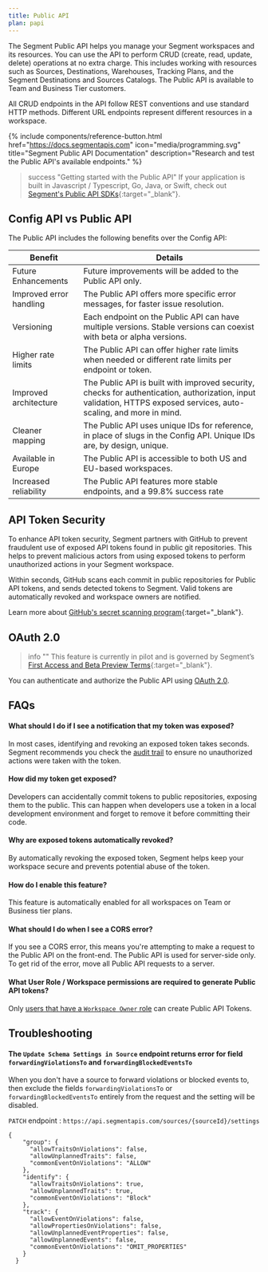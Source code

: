 ```yaml
---
title: Public API
plan: papi
---
```

The Segment Public API helps you manage your Segment workspaces and its resources. You can use the API to perform CRUD (create, read, update, delete) operations at no extra charge. This includes working with resources such as Sources, Destinations, Warehouses, Tracking Plans, and the Segment Destinations and Sources Catalogs. The Public API is available to Team and Business Tier customers.

All CRUD endpoints in the API follow REST conventions and use standard HTTP methods. Different URL endpoints represent different resources in a workspace.

{% include components/reference-button.html
  href="https://docs.segmentapis.com"
  icon="media/programming.svg"
  title="Segment Public API Documentation"
  description="Research and test the Public API's available endpoints."
%}

> success "Getting started with the Public API"
> If your application is built in Javascript / Typescript, Go, Java, or Swift, check out [Segment's Public API SDKs](https://docs.segmentapis.com/tag/Getting-Started#section/Install-and-use-an-SDK){:target="_blank"}.

## Config API vs Public API
The Public API includes the following benefits over the Config API:

| Benefit                 | Details                                                                                                                                                             |
| ----------------------- | ------------------------------------------------------------------------------------------------------------------------------------------------------------------- |
| Future Enhancements     | Future improvements will be added to the Public API only.                                                                                                           |
| Improved error handling | The Public API offers more specific error messages, for faster issue resolution.                                                                                    |
| Versioning              | Each endpoint on the Public API can have multiple versions. Stable versions can coexist with beta or alpha versions.                                                |
| Higher rate limits      | The Public API can offer higher rate limits when needed or different rate limits per endpoint or token.                                                             |
| Improved architecture   | The Public API is built with improved security, checks for authentication, authorization, input validation, HTTPS exposed services, auto-scaling, and more in mind. |
| Cleaner mapping         | The Public API uses unique IDs for reference, in place of slugs in the Config API. Unique IDs are, by design, unique.                                               |
| Available in Europe     | The Public API is accessible to both US and EU-based workspaces.                                                                                                    |                                                               |
| Increased reliability   | The Public API features more stable endpoints, and a 99.8% success rate                                                                                             |


## API Token Security

To enhance API token security, Segment partners with GitHub to prevent fraudulent use of exposed API tokens found in public git repositories. This helps to prevent malicious actors from using exposed tokens to perform unauthorized actions in your Segment workspace. 

Within seconds, GitHub scans each commit in public repositories for Public API tokens, and sends detected tokens to Segment. Valid tokens are automatically revoked and workspace owners are notified. 

Learn more about [GitHub's secret scanning program](https://docs.github.com/en/developers/overview/secret-scanning-partner-program){:target="_blank"}.

## OAuth 2.0

> info ""
> This feature is currently in pilot and is governed by Segment’s [First Access and Beta Preview Terms](https://www.twilio.com/en-us/legal/tos){:target="_blank"}. 

You can authenticate and authorize the Public API using [OAuth 2.0](/docs/connections/oauth).

## FAQs
#### What should I do if I see a notification that my token was exposed?
In most cases, identifying and revoking an exposed token takes seconds. Segment recommends you check the [audit trail](/docs/segment-app/iam/audit-trail/) to ensure no unauthorized actions were taken with the token.

#### How did my token get exposed?
Developers can accidentally commit tokens to public repositories, exposing them to the public. This can happen when developers use a token in a local development environment and forget to remove it before committing their code.

#### Why are exposed tokens automatically revoked?
By automatically revoking the exposed token, Segment helps keep your workspace secure and prevents potential abuse of the token.

#### How do I enable this feature?
This feature is automatically enabled for all workspaces on Team or Business tier plans.

#### What should I do when I see a CORS error? 
If you see a CORS error, this means you're attempting to make a request to the Public API on the front-end. The Public API is used for server-side only. To get rid of the error, move all Public API requests to a server.

#### What User Role / Workspace permissions are required to generate Public API tokens?
Only [users that have a `Workspace Owner` role](https://segment.com/docs/segment-app/iam/roles/#global-roles) can create Public API Tokens.

## Troubleshooting
#### The `Update Schema Settings in Source` endpoint returns error for field `forwardingViolationsTo` and `forwardingBlockedEventsTo`
When you don't have a source to forward violations or blocked events to, then exclude the fields `forwardingViolationsTo` or `forwardingBlockedEventsTo` entirely from the request and the setting will be disabled. 

`PATCH`  endpoint : `https://api.segmentapis.com/sources/{sourceId}/settings`
```
{
    "group": {
      "allowTraitsOnViolations": false,
      "allowUnplannedTraits": false,
      "commonEventOnViolations": "ALLOW"
    },
    "identify": {
      "allowTraitsOnViolations": true,
      "allowUnplannedTraits": true,
      "commonEventOnViolations": "Block"
    },
    "track": {
      "allowEventOnViolations": false,
      "allowPropertiesOnViolations": false,
      "allowUnplannedEventProperties": false,
      "allowUnplannedEvents": false,
      "commonEventOnViolations": "OMIT_PROPERTIES"
    }
  }
```
